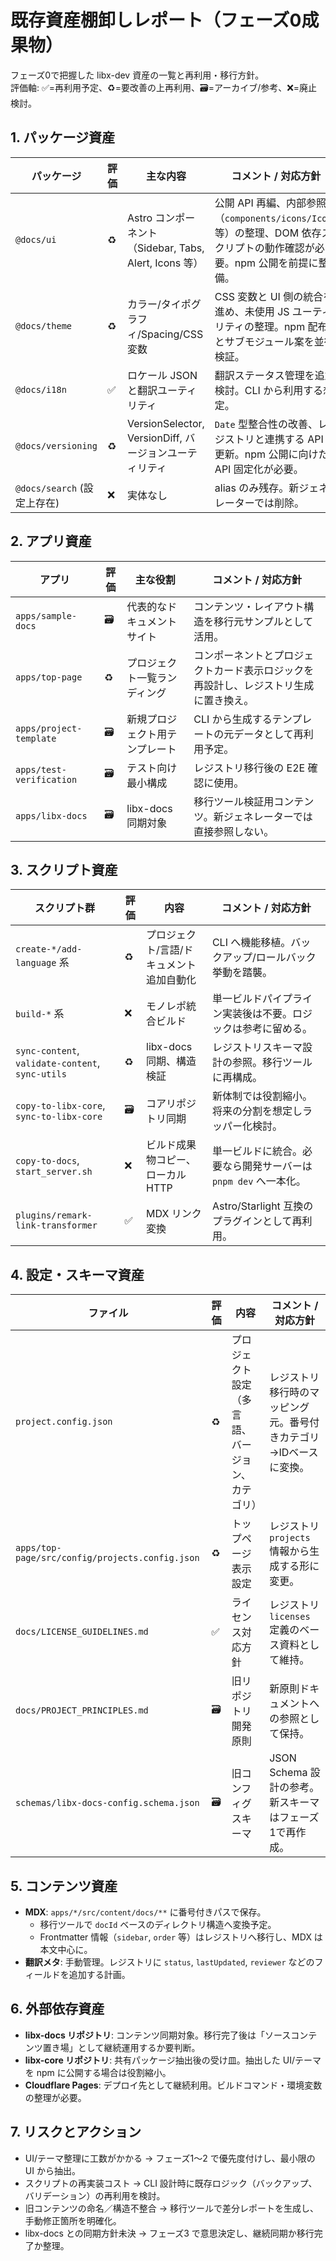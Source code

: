 # 既存資産棚卸しレポート（フェーズ0成果物）

フェーズ0で把握した libx-dev 資産の一覧と再利用・移行方針。  
評価軸: ✅=再利用予定、♻️=要改善の上再利用、🗃️=アーカイブ/参考、❌=廃止検討。

## 1. パッケージ資産
| パッケージ | 評価 | 主な内容 | コメント / 対応方針 |
| --- | --- | --- | --- |
| `@docs/ui` | ♻️ | Astro コンポーネント（Sidebar, Tabs, Alert, Icons 等） | 公開 API 再編、内部参照（`components/icons/Icons` 等）の整理、DOM 依存スクリプトの動作確認が必要。npm 公開を前提に整備。 |
| `@docs/theme` | ♻️ | カラー/タイポグラフィ/Spacing/CSS 変数 | CSS 変数と UI 側の統合を進め、未使用 JS ユーティリティの整理。npm 配布とサブモジュール案を並行検証。 |
| `@docs/i18n` | ✅ | ロケール JSON と翻訳ユーティリティ | 翻訳ステータス管理を追加検討。CLI から利用する想定。 |
| `@docs/versioning` | ♻️ | VersionSelector, VersionDiff, バージョンユーティリティ | `Date` 型整合性の改善、レジストリと連携する API に更新。npm 公開に向けた API 固定化が必要。 |
| `@docs/search` (設定上存在) | ❌ | 実体なし | alias のみ残存。新ジェネレーターでは削除。 |

## 2. アプリ資産
| アプリ | 評価 | 主な役割 | コメント / 対応方針 |
| --- | --- | --- | --- |
| `apps/sample-docs` | 🗃️ | 代表的なドキュメントサイト | コンテンツ・レイアウト構造を移行元サンプルとして活用。 |
| `apps/top-page` | ♻️ | プロジェクト一覧ランディング | コンポーネントとプロジェクトカード表示ロジックを再設計し、レジストリ生成に置き換え。 |
| `apps/project-template` | 🗃️ | 新規プロジェクト用テンプレート | CLI から生成するテンプレートの元データとして再利用予定。 |
| `apps/test-verification` | 🗃️ | テスト向け最小構成 | レジストリ移行後の E2E 確認に使用。 |
| `apps/libx-docs` | 🗃️ | libx-docs 同期対象 | 移行ツール検証用コンテンツ。新ジェネレーターでは直接参照しない。 |

## 3. スクリプト資産
| スクリプト群 | 評価 | 内容 | コメント / 対応方針 |
| --- | --- | --- | --- |
| `create-*/add-language` 系 | ♻️ | プロジェクト/言語/ドキュメント追加自動化 | CLI へ機能移植。バックアップ/ロールバック挙動を踏襲。 |
| `build-*` 系 | ❌ | モノレポ統合ビルド | 単一ビルドパイプライン実装後は不要。ロジックは参考に留める。 |
| `sync-content`, `validate-content`, `sync-utils` | ♻️ | libx-docs 同期、構造検証 | レジストリスキーマ設計の参照。移行ツールに再構成。 |
| `copy-to-libx-core`, `sync-to-libx-core` | 🗃️ | コアリポジトリ同期 | 新体制では役割縮小。将来の分割を想定しラッパー化検討。 |
| `copy-to-docs`, `start_server.sh` | ❌ | ビルド成果物コピー、ローカル HTTP | 単一ビルドに統合。必要なら開発サーバーは `pnpm dev` へ一本化。 |
| `plugins/remark-link-transformer` | ✅ | MDX リンク変換 | Astro/Starlight 互換のプラグインとして再利用。 |

## 4. 設定・スキーマ資産
| ファイル | 評価 | 内容 | コメント / 対応方針 |
| --- | --- | --- | --- |
| `project.config.json` | ♻️ | プロジェクト設定（多言語、バージョン、カテゴリ） | レジストリ移行時のマッピング元。番号付きカテゴリ→IDベースに変換。 |
| `apps/top-page/src/config/projects.config.json` | ♻️ | トップページ表示設定 | レジストリ `projects` 情報から生成する形に変更。 |
| `docs/LICENSE_GUIDELINES.md` | ✅ | ライセンス対応方針 | レジストリ `licenses` 定義のベース資料として維持。 |
| `docs/PROJECT_PRINCIPLES.md` | 🗃️ | 旧リポジトリ開発原則 | 新原則ドキュメントへの参照として保持。 |
| `schemas/libx-docs-config.schema.json` | 🗃️ | 旧コンフィグスキーマ | JSON Schema 設計の参考。新スキーマはフェーズ1で再作成。 |

## 5. コンテンツ資産
- **MDX**: `apps/*/src/content/docs/**` に番号付きパスで保存。  
  - 移行ツールで `docId` ベースのディレクトリ構造へ変換予定。  
  - Frontmatter 情報（`sidebar`, `order` 等）はレジストリへ移行し、MDX は本文中心に。
- **翻訳メタ**: 手動管理。レジストリに `status`, `lastUpdated`, `reviewer` などのフィールドを追加する計画。

## 6. 外部依存資産
- **libx-docs リポジトリ**: コンテンツ同期対象。移行完了後は「ソースコンテンツ置き場」として継続運用するか要判断。  
- **libx-core リポジトリ**: 共有パッケージ抽出後の受け皿。抽出した UI/テーマを npm に公開する場合は役割縮小。  
- **Cloudflare Pages**: デプロイ先として継続利用。ビルドコマンド・環境変数の整理が必要。

## 7. リスクとアクション
- UI/テーマ整理に工数がかかる → フェーズ1〜2 で優先度付けし、最小限の UI から抽出。  
- スクリプトの再実装コスト → CLI 設計時に既存ロジック（バックアップ、バリデーション）の再利用を検討。  
- 旧コンテンツの命名／構造不整合 → 移行ツールで差分レポートを生成し、手動修正箇所を明確化。  
- libx-docs との同期方針未決 → フェーズ3 で意思決定し、継続同期か移行完了か整理。

